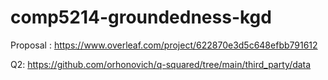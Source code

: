 # comp5214-groundedness-kgd

Proposal : https://www.overleaf.com/project/622870e3d5c648efbb791612

Q2: https://github.com/orhonovich/q-squared/tree/main/third_party/data
